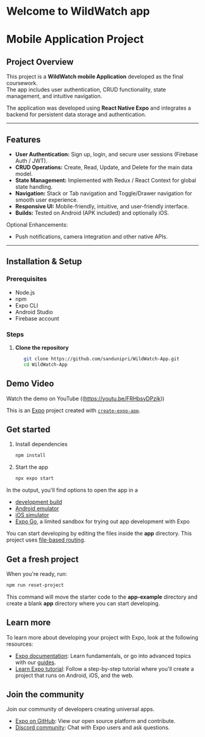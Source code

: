 # Welcome to WildWatch app 

# Mobile Application Project

## Project Overview
This project is a **WildWatch mobile Application** developed as the final coursework.  
The app includes user authentication, CRUD functionality, state management, and intuitive navigation.  

The application was developed using **React Native Expo** and integrates a backend for persistent data storage and authentication.

---

## Features
- **User Authentication:** Sign up, login, and secure user sessions (Firebase Auth / JWT).  
- **CRUD Operations:** Create, Read, Update, and Delete for the main data model.  
- **State Management:** Implemented with Redux / React Context for global state handling.  
- **Navigation:** Stack or Tab navigation and Toggle/Drawer navigation for smooth user experience.  
- **Responsive UI:** Mobile-friendly, intuitive, and user-friendly interface.  
- **Builds:** Tested on Android (APK included) and optionally iOS.  

Optional Enhancements:  
- Push notifications, camera integration and other native APIs.

---

## Installation & Setup

### Prerequisites
- Node.js 
- npm 
- Expo CLI
- Android Studio 
- Firebase account

### Steps
1. **Clone the repository**
   ```bash
      git clone https://github.com/sandunipri/WildWatch-App.git
      cd WildWatch-App

## Demo Video  
Watch the demo on YouTube 
((https://youtu.be/FRHbsyDPzjk))


This is an [Expo](https://expo.dev) project created with [`create-expo-app`](https://www.npmjs.com/package/create-expo-app).

## Get started

1. Install dependencies

   ```bash
   npm install
   ```

2. Start the app

   ```bash
   npx expo start
   ```

In the output, you'll find options to open the app in a

- [development build](https://docs.expo.dev/develop/development-builds/introduction/)
- [Android emulator](https://docs.expo.dev/workflow/android-studio-emulator/)
- [iOS simulator](https://docs.expo.dev/workflow/ios-simulator/)
- [Expo Go](https://expo.dev/go), a limited sandbox for trying out app development with Expo

You can start developing by editing the files inside the **app** directory. This project uses [file-based routing](https://docs.expo.dev/router/introduction).

## Get a fresh project

When you're ready, run:

```bash
npm run reset-project
```

This command will move the starter code to the **app-example** directory and create a blank **app** directory where you can start developing.

## Learn more

To learn more about developing your project with Expo, look at the following resources:

- [Expo documentation](https://docs.expo.dev/): Learn fundamentals, or go into advanced topics with our [guides](https://docs.expo.dev/guides).
- [Learn Expo tutorial](https://docs.expo.dev/tutorial/introduction/): Follow a step-by-step tutorial where you'll create a project that runs on Android, iOS, and the web.

## Join the community

Join our community of developers creating universal apps.

- [Expo on GitHub](https://github.com/expo/expo): View our open source platform and contribute.
- [Discord community](https://chat.expo.dev): Chat with Expo users and ask questions.
